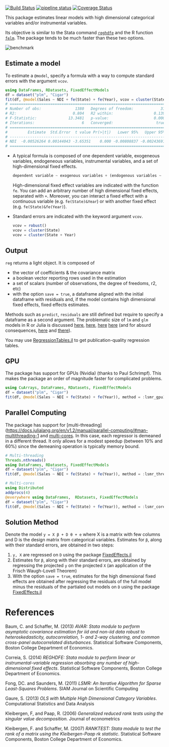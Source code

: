 [![Build Status](https://travis-ci.org/matthieugomez/FixedEffectModels.jl.svg?branch=master)](https://travis-ci.org/matthieugomez/FixedEffectModels.jl)
[![pipeline status](https://gitlab.com/JuliaGPU/FixedEffectModels.jl/badges/master/pipeline.svg)](https://gitlab.com/JuliaGPU/FixedEffectModels.jl/commits/master)
[![Coverage Status](https://coveralls.io/repos/matthieugomez/FixedEffectModels.jl/badge.svg?branch=master&service=github)](https://coveralls.io/github/matthieugomez/FixedEffectModels.jl?branch=master)

This package estimates linear models with high dimensional categorical variables and/or instrumental variables. 

Its objective is similar to the Stata command [`reghdfe`](https://github.com/sergiocorreia/reghdfe) and the R function [`felm`](https://cran.r-project.org/web/packages/lfe/lfe.pdf). The package tends to be much faster than these two options.

![benchmark](http://www.matthieugomez.com/files/fixedeffectmodels_benchmark.png)

## Estimate a model
To estimate a `@model`, specify  a formula with a way to compute standard errors with the argument `vcov`.

```julia
using DataFrames, RDatasets, FixedEffectModels
df = dataset("plm", "Cigar")
fit(df, @model(Sales ~ NDI + fe(State) + fe(Year), vcov = cluster(State)), weights = :Pop)
# =====================================================================
# Number of obs:               1380   Degrees of freedom:            31
# R2:                         0.804   R2 within:                  0.139
# F-Statistic:              13.3481   p-value:                    0.000
# Iterations:                     6   Converged:                   true
# =====================================================================
#         Estimate  Std.Error  t value Pr(>|t|)   Lower 95%   Upper 95%
# ---------------------------------------------------------------------
# NDI  -0.00526264 0.00144043 -3.65351    0.000 -0.00808837 -0.00243691
# =====================================================================
```
- A typical formula is composed of one dependent variable, exogeneous variables, endogeneous variables, instrumental variables, and a set of high-dimensional fixed effects.
	
	```julia
	dependent variable ~ exogenous variables + (endogenous variables ~ instrumental variables) + fe(fixedeffect variable)
	```

	High-dimensional fixed effect variables are indicated with the function `fe`.  You can add an arbitrary number of high dimensional fixed effects, separated with `+`. Moreover, you can interact a fixed effect with a continuous variable (e.g. `fe(State)&Year`) or with another fixed effect (e.g. `fe(State)&fe(Year)`).

- Standard errors are indicated with the keyword argument `vcov`.
	```julia
	vcov = robust()
	vcov = cluster(State)
	vcov = cluster(State + Year)
	```

## Output
`reg` returns a light object. It is composed of 
 
  - the vector of coefficients & the covariance matrix
  - a boolean vector reporting rows used in the estimation
  - a set of scalars (number of observations, the degree of freedoms, r2, etc)
  - with the option `save = true`, a dataframe aligned with the initial dataframe with residuals and, if the model contains high dimensional fixed effects, fixed effects estimates.




Methods such as `predict`, `residuals` are still defined but require to specify a dataframe as a second argument.  The problematic size of `lm` and `glm` models in R or Julia is discussed [here](http://www.r-bloggers.com/trimming-the-fat-from-glm-models-in-r/), [here](https://blogs.oracle.com/R/entry/is_the_size_of_your), [here](http://stackoverflow.com/questions/21896265/how-to-minimize-size-of-object-of-class-lm-without-compromising-it-being-passe) [here](http://stackoverflow.com/questions/15260429/is-there-a-way-to-compress-an-lm-class-for-later-prediction) (and for absurd consequences, [here](http://stackoverflow.com/questions/26010742/using-stargazer-with-memory-greedy-glm-objects) and [there](http://stackoverflow.com/questions/22577161/not-enough-ram-to-run-stargazer-the-normal-way)).


You may use [RegressionTables.jl](https://github.com/jmboehm/RegressionTables.jl) to get publication-quality regression tables.


## GPU
The package has support for GPUs (Nvidia) (thanks to Paul Schrimpf). This makes the package an order of magnitude faster for complicated problems.

```julia
using CuArrays, DataFrames, RDatasets, FixedEffectModels
df = dataset("plm", "Cigar")
fit(df, @model(Sales ~ NDI + fe(State) + fe(Year)), method = :lsmr_gpu)
```


## Parallel Computing
The package has support for [multi-threading](https://docs.julialang.org/en/v1.2/manual/parallel-computing/#man-multithreading-1 and [multi-cores](https://docs.julialang.org/en/v1.2/manual/parallel-computing/#Multi-Core-or-Distributed-Processing-1). In this case, each regressor is demeaned in a different thread. It only allows for a modest speedup (between 10% and 60%) since the demeaning operation is typically memory bound.

```julia
# Multi-threading
Threads.nthreads()
using DataFrames, RDatasets, FixedEffectModels
df = dataset("plm", "Cigar")
fit(df, @model(Sales ~ NDI + fe(State) + fe(Year)), method = :lsmr_threads)

# Multi-cores 
using Distributed
addprocs(4)
@everywhere using DataFrames,  RDatasets, FixedEffectModels
df = dataset("plm", "Cigar")
fit(df, @model(Sales ~ NDI + fe(State) + fe(Year)), method = :lsmr_cores)
```



## Solution Method
Denote the model `y = X β + D θ + e` where X is a matrix with few columns and D is the design matrix from categorical variables. Estimates for `β`, along with their standard errors, are obtained in two steps:

1. `y, X`  are regressed on `D` using the package [FixedEffects.jl](https://github.com/matthieugomez/FixedEffects.jl)
2.  Estimates for `β`, along with their standard errors, are obtained by regressing the projected `y` on the projected `X` (an application of the Frisch Waugh-Lovell Theorem)
3. With the option `save = true`, estimates for the high dimensional fixed effects are obtained after regressing the residuals of the full model minus the residuals of the partialed out models on `D` using the package [FixedEffects.jl](https://github.com/matthieugomez/FixedEffects.jl)

# References

Baum, C. and Schaffer, M. (2013) *AVAR: Stata module to perform asymptotic covariance estimation for iid and non-iid data robust to heteroskedasticity, autocorrelation, 1- and 2-way clustering, and common cross-panel autocorrelated disturbances*. Statistical Software Components, Boston College Department of Economics.

Correia, S. (2014) *REGHDFE: Stata module to perform linear or instrumental-variable regression absorbing any number of high-dimensional fixed effects*. Statistical Software Components, Boston College Department of Economics.

Fong, DC. and Saunders, M. (2011) *LSMR: An Iterative Algorithm for Sparse Least-Squares Problems*.  SIAM Journal on Scientific Computing

Gaure, S. (2013) *OLS with Multiple High Dimensional Category Variables*. Computational Statistics and Data Analysis

Kleibergen, F, and Paap, R. (2006) *Generalized reduced rank tests using the singular value decomposition.* Journal of econometrics 

Kleibergen, F. and Schaffer, M.  (2007) *RANKTEST: Stata module to test the rank of a matrix using the Kleibergen-Paap rk statistic*. Statistical Software Components, Boston College Department of Economics.





